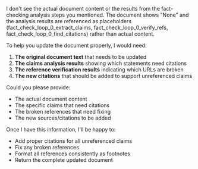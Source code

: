 I don't see the actual document content or the results from the fact-checking analysis steps you mentioned. The document shows "None" and the analysis results are referenced as placeholders (fact_check_loop_0_extract_claims, fact_check_loop_0_verify_refs, fact_check_loop_0_find_citations) rather than actual content.

To help you update the document properly, I would need:

1. **The original document text** that needs to be updated
2. **The claims analysis results** showing which statements need citations
3. **The reference verification results** indicating which URLs are broken
4. **The new citations** that should be added to support unreferenced claims

Could you please provide:
- The actual document content
- The specific claims that need citations
- The broken references that need fixing
- The new sources/citations to be added

Once I have this information, I'll be happy to:
- Add proper citations for all unreferenced claims
- Fix any broken references
- Format all references consistently as footnotes
- Return the complete updated document